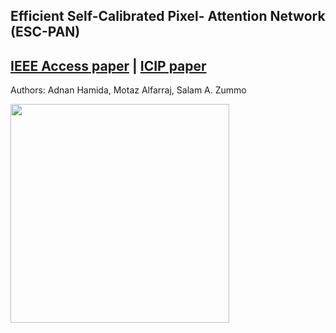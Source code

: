 ## Efficient Self-Calibrated Pixel- Attention Network (ESC-PAN)
## [IEEE Access paper](https://ieeexplore.ieee.org/document/10188817) | [ICIP paper](https://ieeexplore.ieee.org/document/9897861)
Authors: Adnan Hamida, Motaz Alfarraj, Salam A. Zummo
<p align="left">
  <img height="350" src="https://github.com/AdnanHamida/ESC-PAN/blob/main/models_archs/model_arch.png">
</p>
